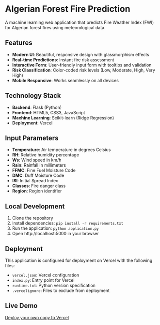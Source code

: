 # Algerian Forest Fire Prediction

A machine learning web application that predicts Fire Weather Index (FWI) for Algerian forest fires using meteorological data.

## Features

- **Modern UI**: Beautiful, responsive design with glassmorphism effects
- **Real-time Predictions**: Instant fire risk assessment
- **Interactive Form**: User-friendly input form with tooltips and validation
- **Risk Classification**: Color-coded risk levels (Low, Moderate, High, Very High)
- **Mobile Responsive**: Works seamlessly on all devices

## Technology Stack

- **Backend**: Flask (Python)
- **Frontend**: HTML5, CSS3, JavaScript
- **Machine Learning**: Scikit-learn (Ridge Regression)
- **Deployment**: Vercel

## Input Parameters

- **Temperature**: Air temperature in degrees Celsius
- **RH**: Relative humidity percentage
- **Ws**: Wind speed in km/h
- **Rain**: Rainfall in millimeters
- **FFMC**: Fine Fuel Moisture Code
- **DMC**: Duff Moisture Code
- **ISI**: Initial Spread Index
- **Classes**: Fire danger class
- **Region**: Region identifier

## Local Development

1. Clone the repository
2. Install dependencies: `pip install -r requirements.txt`
3. Run the application: `python application.py`
4. Open http://localhost:5000 in your browser

## Deployment

This application is configured for deployment on Vercel with the following files:

- `vercel.json`: Vercel configuration
- `index.py`: Entry point for Vercel
- `runtime.txt`: Python version specification
- `.vercelignore`: Files to exclude from deployment

## Live Demo

[Deploy your own copy to Vercel](https://vercel.com/new/clone)
